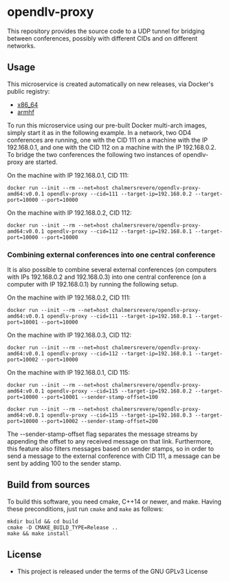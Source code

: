 # opendlv-proxy

This repository provides the source code to a UDP tunnel for bridging between 
conferences, possibly with different CIDs and on different networks.


## Usage
This microservice is created automatically on new releases, via Docker's public registry:

* [x86_64](https://hub.docker.com/r/chalmersrevere/opendlv-proxy-amd64/tags/)
* [armhf](https://hub.docker.com/r/chalmersrevere/opendlv-proxy-armhf/tags/)

To run this microservice using our pre-built Docker multi-arch images, 
simply start it as in the following example. In a network, two OD4 conferences are running, one
with the CID 111 on a machine with the IP 192.168.0.1, and one with the CID 112
on a machine with the IP 192.168.0.2. To bridge the two conferences the following
two instances of opendlv-proxy are started.

On the machine with IP 192.168.0.1, CID 111:
```
docker run --init --rm --net=host chalmersrevere/opendlv-proxy-amd64:v0.0.1 opendlv-proxy --cid=111 --target-ip=192.168.0.2 --target-port=10000 --port=10000
```

On the machine with IP 192.168.0.2, CID 112:
```
docker run --init --rm --net=host chalmersrevere/opendlv-proxy-amd64:v0.0.1 opendlv-proxy --cid=112 --target-ip=192.168.0.1 --target-port=10000 --port=10000
```
### Combining external conferences into one central conference

It is also possible to combine several external conferences (on computers with IPs 192.168.0.2
and 192.168.0.3) into one central conference (on a computer with IP 192.168.0.1)
by running the following setup.

On the machine with IP 192.168.0.2, CID 111:
```
docker run --init --rm --net=host chalmersrevere/opendlv-proxy-amd64:v0.0.1 opendlv-proxy --cid=111 --target-ip=192.168.0.1 --target-port=10001 --port=10000
```

On the machine with IP 192.168.0.3, CID 112:
```
docker run --init --rm --net=host chalmersrevere/opendlv-proxy-amd64:v0.0.1 opendlv-proxy --cid=112 --target-ip=192.168.0.1 --target-port=10002 --port=10000
```

On the machine with IP 192.168.0.1, CID 115:
```
docker run --init --rm --net=host chalmersrevere/opendlv-proxy-amd64:v0.0.1 opendlv-proxy --cid=115 --target-ip=192.168.0.2 --target-port=10000 --port=10001 --sender-stamp-offset=100

docker run --init --rm --net=host chalmersrevere/opendlv-proxy-amd64:v0.0.1 opendlv-proxy --cid=115 --target-ip=192.168.0.3 --target-port=10000 --port=10002 --sender-stamp-offset=200
```

The --sender-stamp-offset flag separates the message streams by appending the offset
to any received message on that link. Furthermore, this feature also filters messages
based on sender stamps, so in order to send a message to the external conference with
CID 111, a message can be sent by adding 100 to the sender stamp.

## Build from sources
To build this software, you need cmake, C++14 or newer, and make. Having these
preconditions, just run `cmake` and `make` as follows:

```
mkdir build && cd build
cmake -D CMAKE_BUILD_TYPE=Release ..
make && make install
```


## License

* This project is released under the terms of the GNU GPLv3 License
